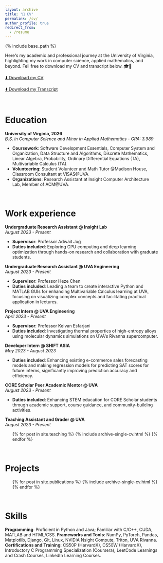 ```yaml
---
layout: archive
title: "📄 CV"
permalink: /cv/
author_profile: true
redirect_from:
  - /resume
---
```


{% include base_path %}

Here's my academic and professional journey at the University of Virginia, highlighting my work in computer science, applied mathematics, and beyond. Fell free to download my CV and transcript below. 🎓💼  

[⬇️ Download my CV](https://drive.google.com/file/d/17LJurBF-dPZPoZpdA896hSa8ghkW0ifj/view?usp=sharing)  

[⬇️ Download my Transcript](https://drive.google.com/file/d/1uVPoSy6UIb9WsYwLurv9nWmaTtWxeCo8/view?usp=sharing)

<br>

Education
======
**University of Virginia, 2026**  
_B.S. in Computer Science and Minor in Applied Mathematics - GPA: 3.989_
- **Coursework**: Software Development Essentials, Computer System and Organization, Data Structure and Algorithms, Discrete Mathematics, Linear Algebra, Probability, Ordinary Differential Equations (TA), Multivariable Calculus (TA).  
- **Volunteering**: Student Volunteer and Math Tutor @Madison House, Classroom Consultant at VISAS@UVA.  
- **Organizations**: Research Assistant at Insight Computer Architecture Lab, Member of ACM@UVA.

<br>

Work experience
======
**Undergraduate Research Assistant @ Insight Lab**   
_August 2023 - Present_
* **Supervisor**: Professor Adwait Jog
* **Duties included**: Exploring GPU computing and deep learning optimization through hands-on research and collaboration with graduate students.

<p></p>

**Undergraduate Research Assistant @ UVA Engineering**  
_August 2023 - Present_
* **Supervisor**: Professor Heze Chen
* **Duties included**: Leading a team to create interactive Python and MATLAB GUIs for enhancing Multivariable Calculus learning at UVA, focusing on visualizing complex concepts and facilitating practical application in lectures.

<p></p>

**Project Intern @ UVA Engineering**  
_April 2023 - Present_
* **Supervisor**: Professor Keivan Esfarjani
* **Duties included**: Investigating thermal properties of high-entropy alloys using molecular dynamics simulations on UVA's Rivanna supercomputer.

<p></p>

**Developer Intern @ SHIFT ASIA**  
_May 2023 - August 2023_
* **Duties included**: Enhancing existing e-commerce sales forecasting models and making regression models for predicting SAT scores for future interns, significantly improving prediction accuracy and efficiency.

<p></p>

**CORE Scholar Peer Academic Mentor @ UVA**  
_August 2023 - Present_
* **Duties included**: Enhancing STEM education for CORE Scholar students through academic support, course guidance, and community-building activities.
  
<p></p>

**Teaching Assistant and Grader @ UVA**  
_August 2023 - Present_
  <ul>{% for post in site.teaching %}
    {% include archive-single-cv.html %}
  {% endfor %}</ul>

<br>

Projects
======
  <ul>{% for post in site.publications %}
    {% include archive-single-cv.html %}
  {% endfor %}</ul>

<br>

Skills
======
**Programming**: Proficient in Python and Java; Familiar with C/C++, CUDA, MATLAB and HTML/CSS.
**Frameworks and Tools**: NumPy, PyTorch, Pandas, Matplotlib, Django, Git, Linux, NVIDIA Nsight Compute, Triton, UVA Rivanna.
**Certifications and Training**: CS50P (HarvardX), CS50W (HarvardX), Introductory C Programming Specialization (Coursera), LeetCode Learnings and Crash Courses, LinkedIn Learning Courses.
